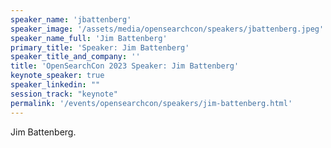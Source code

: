 ```yaml
---
speaker_name: 'jbattenberg'
speaker_image: '/assets/media/opensearchcon/speakers/jbattenberg.jpeg'
speaker_name_full: 'Jim Battenberg'
primary_title: 'Speaker: Jim Battenberg'
speaker_title_and_company: ''
title: 'OpenSearchCon 2023 Speaker: Jim Battenberg'
keynote_speaker: true
speaker_linkedin: ""
session_track: "keynote"
permalink: '/events/opensearchcon/speakers/jim-battenberg.html'
---
```

Jim Battenberg.

